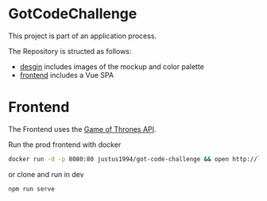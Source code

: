 # GotCodeChallenge

This project is part of an application process.

The Repository is structed as follows:

  - [desgin](desgin) includes images of the mockup and color palette
  - [frontend](frontend) includes a Vue SPA


# Frontend
The Frontend uses the [Game of Thrones API](https://anapioficeandfire.com/).

Run the prod frontend with docker

  ```bash
  docker run -d -p 8080:80 justus1994/got-code-challenge && open http://localhost:8080
  ```

or clone and run in dev

  ```bash
  npm run serve
  ```

